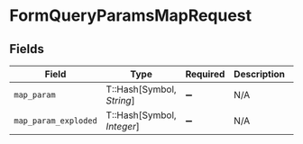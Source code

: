 # FormQueryParamsMapRequest


## Fields

| Field                             | Type                              | Required                          | Description                       | Example                           |
| --------------------------------- | --------------------------------- | --------------------------------- | --------------------------------- | --------------------------------- |
| `map_param`                       | T::Hash[Symbol, *String*]         | :heavy_minus_sign:                | N/A                               | {"test":"value","test2":"value2"} |
| `map_param_exploded`              | T::Hash[Symbol, *Integer*]        | :heavy_minus_sign:                | N/A                               | {"test":1,"test2":2}              |